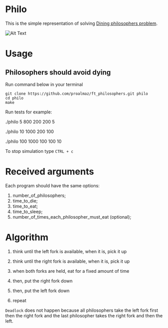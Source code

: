# Philo

This is the simple representation of solving [Dining philosophers problem](https://en.wikipedia.org/wiki/Dining_philosophers_problem).

![Alt Text](https://upload.wikimedia.org/wikipedia/commons/7/7b/An_illustration_of_the_dining_philosophers_problem.png)

# Usage
## Philosophers should avoid dying

Run command below in your terminal
```
git clone https://github.com/proalmaz/ft_philosophers.git philo 
cd philo
make
```
Run tests for example:

./philo 5 800 200 200 5

./philo 10 1000 200 100

./philo 100 1000 100 100 10

To stop simulation type `CTRL + c` 

# Received arguments

Each program should have the same options:

1. number_of_philosophers;
2. time_to_die;
3. time_to_eat;
4. time_to_sleep;
5. number_of_times_each_philosopher_must_eat (optional);

# Algorithm

1. think until the left fork is available, when it is, pick it up

2. think until the right fork is available, when it is, pick it up

3. when both forks are held, eat for a fixed amount of time

4. then, put the right fork down

5. then, put the left fork down

6. repeat

`Deadlock` does not happen because all philosophers take the left fork first then the right fork and the last philosopher takes the right fork and then the left.
